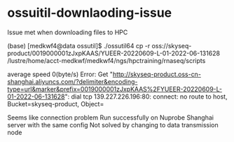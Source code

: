 # ossuitil-downlaoding-issue
Issue met when downloading files to HPC

(base) [medkwf4@data ossutil]$ ./ossutil64 cp -r oss://skyseq-product/0019000001zJxpKAAS/YUEER-20220609-L-01-2022-06-131628 /lustre/home/acct-medkwf/medkwf4/ngs/hpctraining/rnaseq/scripts

average speed 0(byte/s)
Error: Get "http://skyseq-product.oss-cn-shanghai.aliyuncs.com/?delimiter&encoding-type=url&marker&prefix=0019000001zJxpKAAS%2FYUEER-20220609-L-01-2022-06-131628": dial tcp 139.227.226.196:80: connect: no route to host, Bucket=skyseq-product, Object=

Seems like connection problem
Run successfully on Nuprobe Shanghai server with the same config
Not solved by changing to data transmission node
